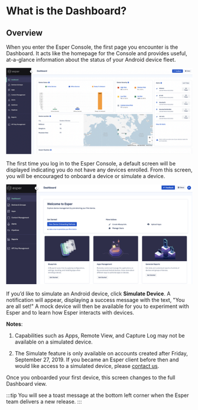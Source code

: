 # What is the Dashboard? 

## Overview

When you enter the Esper Console, the first page you encounter is the Dashboard. It acts like the homepage for the Console and provides useful, at-a-glance information about the status of your Android device fleet.

  

![Dashboard main screen](./images/1-dashboard.png)

  
  

The first time you log in to the Esper Console, a default screen will be displayed indicating you do not have any devices enrolled. From this screen, you will be encouraged to onboard a device or simulate a device.

![Dashboard empty state](./images/2-emptydash.png)

  

If you’d like to simulate an Android device, click **Simulate Device**. A notification will appear, displaying a success message with the text, "You are all set!" A mock device will then be available for you to experiment with Esper and to learn how Esper interacts with devices.

**Notes**:

1.  Capabilities such as Apps, Remote View, and Capture Log may not be available on a simulated device.
    
2.  The Simulate feature is only available on accounts created after Friday, September 27, 2019. If you became an Esper client before then and would like access to a simulated device, please [contact us](https://support.esper.io/s/).
    

Once you onboarded your first device, this screen changes to the full Dashboard view.

:::tip
You will see a toast message at the bottom left corner when the Esper team delivers a new release.
::: 
